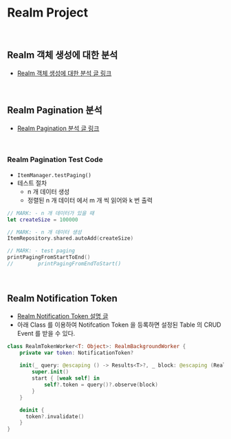 # Realm Project

<br>

## Realm 객체 생성에 대한 분석
- [Realm 객체 생성에 대한 분석 글 링크](https://www.notion.so/let-realm-try-Realm-02ebd09fa9634a43bf1a7f242287cccc?pvs=21)

<br>

## Realm Pagination 분석
- [Realm Pagination 분석 글 링크](https://www.notion.so/Realm-Pagination-3b63ec13e03f4a2c9e762c7ccc085e7b?pvs=4)

<br>

### Realm Pagination Test Code
- <code>ItemManager.testPaging()</code>
- 테스트 절차
    - n 개  데이터 생성
    - 정렬된 n 개 데이터 에서 m 개 씩 읽어와 k 번 출력

```Swift
// MARK: - n 개 데이터가 있을 때
let createSize = 100000

// MARK: - n 개 데이터 생성
ItemRepository.shared.autoAdd(createSize)

// MARK: - test paging 
printPagingFromStartToEnd()
//        printPagingFromEndToStart()
```

<br>

## Realm Notification Token
- [Realm Notification Token 설명 글](https://www.notion.so/Realm-Notification-Token-1b4b652aa5c4471298a0015063a1e0f0?pvs=4)
- 아래 Class 를 이용하여 Notifcation Token 을 등록하면 설정된 Table 의 CRUD Event 를 받을 수 있다.

```swift
class RealmTokenWorker<T: Object>: RealmBackgroundWorker {
    private var token: NotificationToken?
    
    init(_ query: @escaping () -> Results<T>?, _ block: @escaping (RealmCollectionChange<Results<T>>) -> Void) {
        super.init()
        start { [weak self] in
            self?.token = query()?.observe(block)
        }
    }

    deinit {
      token?.invalidate()
    }
}
```

<br>
